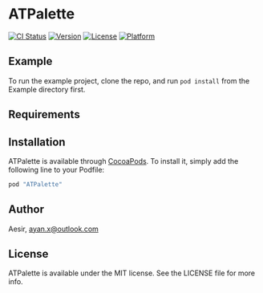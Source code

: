 # ATPalette

[![CI Status](http://img.shields.io/travis/Aesir/ATPalette.svg?style=flat)](https://travis-ci.org/Aesir/ATPalette)
[![Version](https://img.shields.io/cocoapods/v/ATPalette.svg?style=flat)](http://cocoapods.org/pods/ATPalette)
[![License](https://img.shields.io/cocoapods/l/ATPalette.svg?style=flat)](http://cocoapods.org/pods/ATPalette)
[![Platform](https://img.shields.io/cocoapods/p/ATPalette.svg?style=flat)](http://cocoapods.org/pods/ATPalette)

## Example

To run the example project, clone the repo, and run `pod install` from the Example directory first.

## Requirements

## Installation

ATPalette is available through [CocoaPods](http://cocoapods.org). To install
it, simply add the following line to your Podfile:

```ruby
pod "ATPalette"
```

## Author

Aesir, ayan.x@outlook.com

## License

ATPalette is available under the MIT license. See the LICENSE file for more info.
